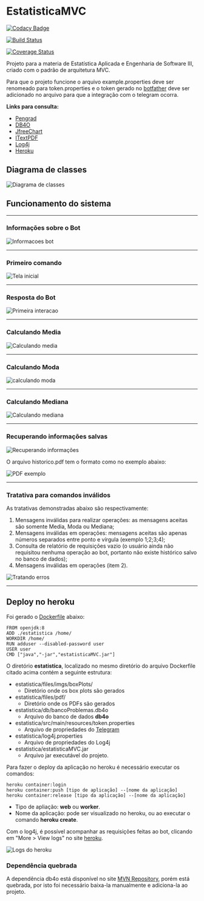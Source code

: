 # EstatisticaMVC

[![Codacy Badge](https://api.codacy.com/project/badge/Grade/8d8bb3407bce4680ac77df728a99e6d7)](https://www.codacy.com/app/magaum/EstatisticaMVC?utm_source=github.com&amp;utm_medium=referral&amp;utm_content=magaum/EstatisticaMVC&amp;utm_campaign=Badge_Grade)

[![Build Status](https://travis-ci.org/magaum/EstatisticaMVC.svg?branch=master)](https://travis-ci.org/magaum/EstatisticaMVC)

[![Coverage Status](https://coveralls.io/repos/github/magaum/EstatisticaMVC/badge.svg?branch=master)](https://coveralls.io/github/magaum/EstatisticaMVC?branch=master)

Projeto para a materia de Estatística Aplicada e Engenharia de Software III, criado com o padrão de arquitetura MVC.

Para que o projeto funcione o arquivo example.properties deve ser renomeado para token.properties e o token gerado no [botfather](https://core.telegram.org/bots) deve ser adicionado no arquivo para que a integração com o telegram ocorra.

**Links para consulta:**

* [Pengrad](https://github.com/pengrad/java-telegram-bot-api/blob/master/README.md)
* [DB4O](https://sourceforge.net/projects/db4o/)
* [JfreeChart](http://www.jfree.org/jfreechart/)
* [ITextPDF](http://itextsupport.com/apidocs/itext7/latest/)
* [Log4j](https://logging.apache.org/log4j/2.x/)
* [Heroku](https://devcenter.heroku.com/articles/container-registry-and-runtime)

## Diagrama de classes

![Diagrama de classes](files/imgs/readme/EstatisticaMVCv2.jpg)

## Funcionamento do sistema

---

### **Informações sobre o Bot**

![Informacoes bot](files/imgs/readme/0_informacoesBot.jpg)

---

### **Primeiro comando**

![Tela inicial](files/imgs/readme/1_telaInicial.jpg)

---

### **Resposta do Bot**

![Primeira interacao](files/imgs/readme/2_primeirainteracao.jpg)

---

### **Calculando Media**

![Calculando media](files/imgs/readme/3_media.gif)

---

### **Calculando Moda**

![calculando moda](files/imgs/readme/4_moda.gif)

---

### **Calculando Mediana**

![Calculando mediana](files/imgs/readme/5_mediana.gif)

---

### **Recuperando informações salvas**

![Recuperando informações](files/imgs/readme/6_relatorioDeRequisicoes.gif)

O arquivo historico.pdf tem o formato como no exemplo abaixo:

![PDF exemplo](files/imgs/readme/7_exemploPDF.jpg)

---

### **Tratativa para comandos inválidos**

As tratativas demonstradas abaixo são respectivamente:

1. Mensagens inválidas para realizar operações: as mensagens aceitas são somente Media, Moda ou Mediana;
2. Mensagens inválidas em operações: mensagens aceitas são apenas números separados entre ponto e vírgula (exemplo 1;2;3;4);
3. Consulta de relatório de requisições vazio (o usuário ainda não requisitou nenhuma operação ao bot, portanto não existe histórico salvo no banco de dados);
4. Mensagens inválidas em operações (item 2).

![Tratando erros](files/imgs/readme/8_tratativas.gif)

---

## **Deploy no heroku**

Foi gerado o [Dockerfile](https://docs.docker.com/engine/reference/builder/) abaixo:

```
FROM openjdk:8
ADD ./estatistica /home/
WORKDIR /home/
RUN adduser --disabled-password user 
USER user
CMD ["java","-jar","estatisticaMVC.jar"]
```

O diretório **estatistica**, localizado no mesmo diretório do arquivo Dockerfile citado acima contém a seguinte estrutura:

* estatistica/files/imgs/boxPlots/ 
    - Diretório onde os box plots são gerados
* estatistica/files/pdf/ 
    - Diretório onde os PDFs são gerados
* estatistica/db/bancoProblemas.db4o 
    - Arquivo do banco de dados **db4o**
* estatistica/src/main/resources/token.properties 
    - Arquivo de propriedades do [Telegram](https://telegram.org/)
* estatistica/log4j.properties 
    - Arquivo de propriedades do Log4j
* estatistica/estatisticaMVC.jar 
    - Arquivo jar executável do projeto.

Para fazer o deploy da aplicação no heroku é necessário executar os comandos:

```
heroku container:login
heroku container:push [tipo de aplicação] --[nome da aplicação]
heroku container:release [tipo da aplicação] --[nome da aplicação]
```
* Tipo de apliação: **web** ou **worker**.
* Nome da aplicação: pode ser visualizado no heroku, ou ao executar o comando **heroku create**.

Com o log4j, é possível acompanhar as requisições feitas ao bot, clicando em "More > View logs" no site [heroku](https://www.heroku.com/).

![Logs do heroku](files/imgs/readme/9_herokuLogs.jpg)

### Dependência quebrada

A dependência db4o está disponível no site [MVN Repository](https://mvnrepository.com/artifact/com.db4o/db4o-core-java5), porém está quebrada, por isto foi necessário baixa-la manualmente e adiciona-la ao projeto.
